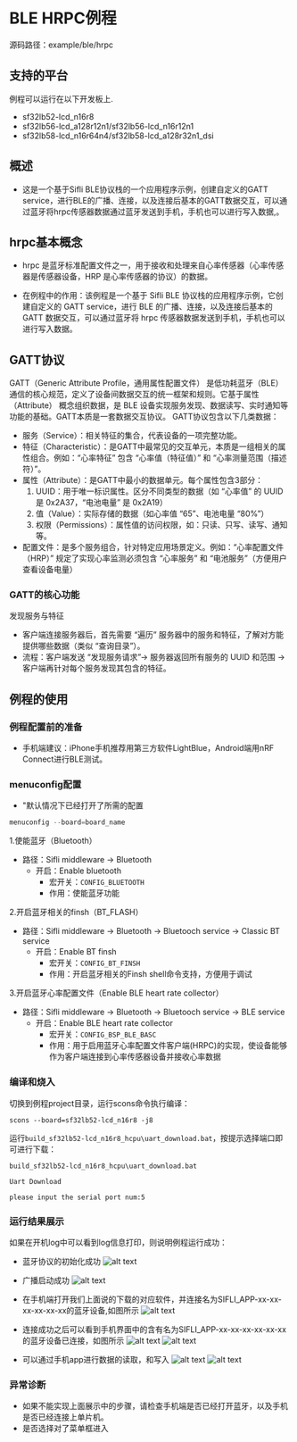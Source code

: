 # BLE HRPC例程

源码路径：example/ble/hrpc

## 支持的平台
例程可以运行在以下开发板上.
* sf32lb52-lcd_n16r8
* sf32lb56-lcd_a128r12n1/sf32lb56-lcd_n16r12n1
* sf32lb58-lcd_n16r64n4/sf32lb58-lcd_a128r32n1_dsi

## 概述
* 这是一个基于Sifli BLE协议栈的一个应用程序示例，创建自定义的GATT service，进行BLE的广播、连接，以及连接后基本的GATT数据交互，可以通过蓝牙将hrpc传感器数据通过蓝牙发送到手机，手机也可以进行写入数据,。

## hrpc基本概念
* hrpc 是蓝牙标准配置文件之一，用于接收和处理来自心率传感器（心率传感器是传感器设备，HRP 是心率传感器的协议）的数据。

* 在例程中的作用：该例程是一个基于 Sifli BLE 协议栈的应用程序示例，它创建自定义的 GATT service，进行 BLE 的广播、连接，以及连接后基本的 GATT 数据交互，可以通过蓝牙将 hrpc 传感器数据发送到手机，手机也可以进行写入数据。


## GATT协议
GATT（Generic Attribute Profile，通用属性配置文件） 是低功耗蓝牙（BLE）通信的核心规范，定义了设备间数据交互的统一框架和规则。它基于属性（Attribute） 概念组织数据，是 BLE 设备实现服务发现、数据读写、实时通知等功能的基础。GATT本质是一套数据交互协议。
GATT协议包含以下几类数据：

* 服务（Service）：相关特征的集合，代表设备的一项完整功能。
* 特征（Characteristic）：是GATT中最常见的交互单元，本质是一组相关的属性组合。例如：“心率特征” 包含 “心率值（特征值）” 和 “心率测量范围（描述符）”。
* 属性（Attribute）：是GATT中最小的数据单元。每个属性包含3部分：
    1. UUID：用于唯一标识属性。区分不同类型的数据（如 “心率值” 的 UUID 是 0x2A37，“电池电量” 是 0x2A19）
    2. 值（Value）：实际存储的数据（如心率值 “65”、电池电量 “80%”）
    3. 权限（Permissions）：属性值的访问权限，如：只读、只写、读写、通知等。
* 配置文件：是多个服务组合，针对特定应用场景定义。例如：“心率配置文件（HRP）” 规定了实现心率监测必须包含 “心率服务” 和 “电池服务”（方便用户查看设备电量）

### GATT的核心功能
发现服务与特征
* 客户端连接服务器后，首先需要 “遍历” 服务器中的服务和特征，了解对方能提供哪些数据（类似 “查询目录”）。
* 流程：客户端发送 “发现服务请求”→ 服务器返回所有服务的 UUID 和范围 → 客户端再针对每个服务发现其包含的特征。

## 例程的使用

### 例程配置前的准备
* 手机端建议：iPhone手机推荐用第三方软件LightBlue，Android端用nRF Connect进行BLE测试。

### menuconfig配置
* "默认情况下已经打开了所需的配置

```c
menuconfig --board=board_name
```
1.使能蓝牙（Bluetooth）
- 路径：Sifli middleware → Bluetooth
    - 开启：Enable bluetooth
         - 宏开关：`CONFIG_BLUETOOTH`
         - 作用：使能蓝牙功能

2.开启蓝牙相关的finsh（BT_FLASH）
- 路径：Sifli middleware → Bluetooth → Bluetooch service  → Classic BT service
    - 开启：Enable BT finsh
         - 宏开关：`CONFIG_BT_FINSH`
         - 作用：开启蓝牙相关的Finsh shell命令支持，方便用于调试

3.开启蓝牙心率配置文件（Enable BLE heart rate collector）
- 路径：Sifli middleware → Bluetooth → Bluetooch service  → BLE service
    - 开启：Enable BLE heart rate collector
         - 宏开关：`CONFIG_BSP_BLE_BASC`
         - 作用：用于启用蓝牙心率配置文件客户端(HRPC)的实现，使设备能够作为客户端连接到心率传感器设备并接收心率数据

### 编译和烧入
切换到例程project目录，运行scons命令执行编译：

```
scons --board=sf32lb52-lcd_n16r8 -j8
```

运行`build_sf32lb52-lcd_n16r8_hcpu\uart_download.bat`，按提示选择端口即可进行下载：

```
build_sf32lb52-lcd_n16r8_hcpu\uart_download.bat

Uart Download

please input the serial port num:5
```
### 运行结果展示
如果在开机log中可以看到log信息打印，则说明例程运行成功：
* 蓝牙协议的初始化成功
![alt text](assets/ble_power.png)
* 广播启动成功
![alt text](assets/adv_seccess.png)

* 在手机端打开我们上面说的下载的对应软件，并连接名为SIFLI_APP-xx-xx-xx-xx-xx-xx的蓝牙设备,如图所示
![alt text](assets/connect.png)

* 连接成功之后可以看到手机界面中的含有名为SIFLI_APP-xx-xx-xx-xx-xx-xx的蓝牙设备已连接，如图所示
![alt text](assets/mac.png)
![alt text](assets/connect_success.jpg)

* 可以通过手机app进行数据的读取，和写入
![alt text](assets/read_write_cccd.png)
![alt text](assets/write_data.jpg)


### 异常诊断
* 如果不能实现上面展示中的步骤，请检查手机端是否已经打开蓝牙，以及手机是否已经连接上单片机。
* 是否选择对了菜单框进入

